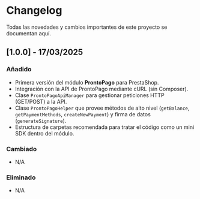 # Changelog

Todas las novedades y cambios importantes de este proyecto se documentan aquí.

## [1.0.0] - 17/03/2025

### Añadido
- Primera versión del módulo **ProntoPago** para PrestaShop.
- Integración con la API de ProntoPago mediante cURL (sin Composer).
- Clase `ProntoPagoApiManager` para gestionar peticiones HTTP (GET/POST) a la API.
- Clase `ProntoPagoHelper` que provee métodos de alto nivel (`getBalance`, `getPaymentMethods`, `createNewPayment`) y firma de datos (`generateSignature`).
- Estructura de carpetas recomendada para tratar el código como un mini SDK dentro del módulo.

### Cambiado
- N/A

### Eliminado
- N/A